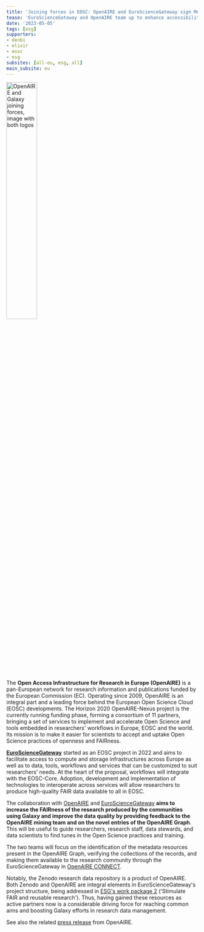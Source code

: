 ```yaml
---
title: 'Joining forces in EOSC: OpenAIRE and EuroScienceGateway sign Memorandum of Understanding'
tease: 'EuroScienceGateway and OpenAIRE team up to enhance accessibility and FAIRness of scientific data from the Galaxy project.'
date: '2023-05-05'
tags: [esg]
supporters:
- denbi
- elixir
- eosc
- esg
subsites: [all-eu, esg, all]
main_subsite: eu
---
```


<div class='right'>
<a href="https://www.openaire.eu/welcoming-an-open-science-webspace-for-the-galaxy-community">
<img src="/news/2023-05-05-eosc-esg-openaire/mou-galaxy-openaire.png" alt="OpenAIRE and Galaxy joining forces, image with both logos" width="40%" /></a>
</div>


The **Open Access Infrastructure for Research in Europe (OpenAIRE)** is a pan-European network for research information and publications funded by the European Commission (EC). Operating since 2009, OpenAIRE is an integral part and a leading force behind the European Open Science Cloud (EOSC) developments. The Horizon 2020 OpenAIRE-Nexus project is the currently running funding phase, forming a consortium of 11 partners, bringing a set of services to implement and accelerate Open Science and tools embedded in researchers' workflows in Europe, EOSC and the world. Its mission is to make it easier for scientists to accept and uptake Open Science practices of openness and FAIRness.



[**EuroScienceGateway**](https://galaxyproject.org/projects/esg/) started as an EOSC project in 2022 and aims to facilitate access to compute and storage infrastructures across Europe as well as to data, tools, workflows and services that can be customized to suit researchers’ needs. At the heart of the proposal, workflows will integrate with the EOSC-Core. Adoption, development and implementation of technologies to interoperate across services will allow researchers to produce high-quality FAIR data available to all in EOSC.

The collaboration with [OpenAIRE](https://www.openaire.eu) and [EuroScienceGateway](https://galaxyproject.org/projects/esg/) **aims to increase the FAIRness of the research produced by the communities using Galaxy and improve the data quality by providing feedback to the OpenAIRE mining team and on the novel entries of the OpenAIRE Graph**. This will be useful to guide researchers, research staff, data stewards, and data scientists to find tunes in the Open Science practices and training.

The two teams will focus on the identification of the metadata resources present in the OpenAIRE Graph, verifying the collections of the records, and making them available to the research community through the EuroScienceGateway in [OpenAIRE CONNECT](https://catalogue.openaire.eu/service/openaire.research_community_dashboard/overview). 

Notably, the Zenodo research data repository is a product of OpenAIRE. Both Zenodo and OpenAIRE are integral elements in EuroScienceGateway's project structure, being addressed in [ESG's work package 2](https://galaxyproject.org/projects/esg/#work-packages) ('Stimulate FAIR and reusable research'). Thus, having gained these resources as active partners now is a considerable driving force for reaching common aims and boosting Galaxy efforts in research data management.

See also the related [press release](https://www.openaire.eu/welcoming-an-open-science-webspace-for-the-galaxy-community) from OpenAIRE.
